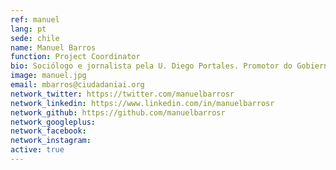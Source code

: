 ```yaml
---
ref: manuel
lang: pt
sede: chile
name: Manuel Barros
function: Project Coordinator
bio: Sociólogo e jornalista pela U. Diego Portales. Promotor do GobiernoAbierto e ativista da colaborção como base para democracias mais fortes. Fanático da comida mexicana e  amante dos cachorros.
image: manuel.jpg
email: mbarros@ciudadaniai.org
network_twitter: https://twitter.com/manuelbarrosr
network_linkedin: https://www.linkedin.com/in/manuelbarrosr
network_github: https://github.com/manuelbarrosr
network_googleplus:
network_facebook:
network_instagram:
active: true
---
```

